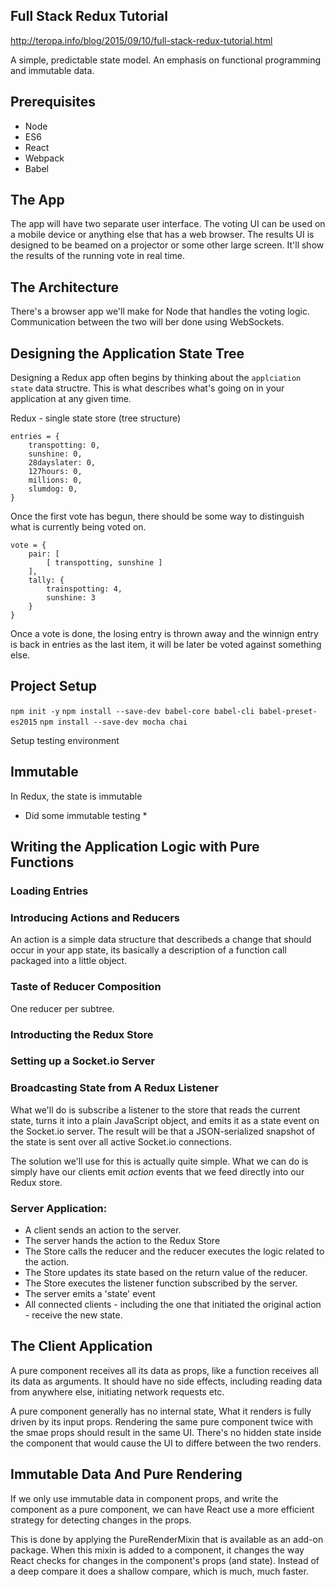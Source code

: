 Full Stack Redux Tutorial
-------------------------
http://teropa.info/blog/2015/09/10/full-stack-redux-tutorial.html

A simple, predictable state model. An emphasis on functional programming and immutable data.


## Prerequisites

- Node
- ES6
- React
- Webpack
- Babel

## The App

The app will have two separate user interface. The voting UI can be used on a mobile device or anything else that has a web browser. The results UI is designed to be beamed on a projector or some other large screen. It'll show the results of the running vote in real time.

## The Architecture

There's a browser app we'll make for Node that handles the voting logic. Communication between the two will ber done using WebSockets.


## Designing the Application State Tree

Designing a Redux app often begins by thinking about the `applciation state` data structre. This is what describes what's going on in your application at any given time.

Redux - single state store (tree structure)

```
entries = {
    transpotting: 0,
    sunshine: 0,
    28dayslater: 0,
    127hours: 0,
    millions: 0,
    slumdog: 0,
}
```

Once the first vote has begun, there should be some way to distinguish what is currently being voted on.

```
vote = {
    pair: [
        [ transpotting, sunshine ]    
    ],
    tally: {
        trainspotting: 4,
        sunshine: 3
    }
}
```


Once a vote is done, the losing entry is thrown away and the winnign entry is back in entries as the last item, it will be later be voted against something else.

## Project Setup

`npm init -y`
`npm install --save-dev babel-core babel-cli babel-preset-es2015`
`npm install --save-dev mocha chai`

Setup testing environment

## Immutable

In Redux, the state is immutable

* Did some immutable testing *

## Writing the Application Logic with Pure Functions

### Loading Entries

### Introducing Actions and Reducers

An action is a simple data structure that describeds a change that should occur in your app state, its basically a description of a function call packaged into a little object.

### Taste of Reducer Composition

One reducer per subtree.


### Introducting the Redux Store

### Setting up a Socket.io Server

### Broadcasting State from A Redux Listener

What we'll do is subscribe a listener to the store that reads the current state, turns it into a plain JavaScript object, and emits it as a state event on the Socket.io server. The result will be that a JSON-serialized snapshot of the state is sent over all active Socket.io connections.

The solution we'll use for this is actually quite simple. What we can do is simply have our clients emit _action_ events that we feed directly into our Redux store.

### Server Application:

- A client sends an action to the server.
- The server hands the action to the Redux Store
- The Store calls the reducer and the reducer executes the logic related to the action.
- The Store updates its state based on the return value of the reducer.
- The Store executes the listener function subscribed by the server.
- The server emits a 'state' event
- All connected clients - including the one that initiated the original action - receive the new state.


## The Client Application

A pure component receives all its data as props, like a function receives all its data as arguments. It should have no side effects, including reading data from anywhere else, initiating network requests etc.

A pure component generally has no internal state, What it renders is fully driven by its input props. Rendering the same pure component twice with the smae props should result in the same UI. There's no hidden state inside the component that would cause the UI to differe between the two renders.

## Immutable Data And Pure Rendering

If we only use immutable data in component props, and write the component as a pure component, we can have React use a more efficient strategy for detecting changes in the props.

This is done by applying the PureRenderMixin that is available as an add-on package. When this mixin is added to a component, it changes the way React checks for changes in the component's props (and state). Instead of a deep compare it does a shallow compare, which is much, much faster.





